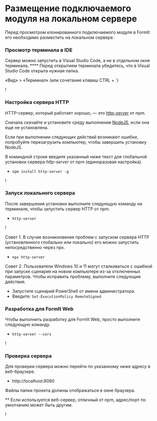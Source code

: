 # Размещение подключаемого модуля на локальном сервере

Перед просмотром клонированного подключаемого модуля в FormIt его необходимо разместить на локальном сервере.

### **Просмотр терминала в IDE**

Сервер можно запустить в Visual Studio Code, а не в отдельном окне терминала. **** Перед открытием терминала убедитесь, что в Visual Studio Code открыта нужная папка.

«Вид» > «Терминал» (или сочетание клавиш CTRL + \`)

\![](<../../../.gitbook/assets/image (11) (1).png>)

### Настройка сервера HTTP

HTTP-сервер, который работает хорошо, — это [http-server](https://www.npmjs.com/package/http-server) от npm.

Сначала скачайте и установите среду выполнения [NodeJS](https://nodejs.org/en/), если она еще не установлена.

Если при выполнении следующих действий возникают ошибки, попробуйте перезагрузить компьютер, чтобы завершить установку NodeJS.

В командной строке введите указанный ниже текст для глобальной установки сервера _http-server_ от npm (единоразовая настройка).

* `npm install http-server -g`

\![](<../../../.gitbook/assets/image (47).png>)

### Запуск локального сервера

После завершения установки выполните следующую команду на терминале, чтобы запустить сервер HTTP от npm.

* `http-server`

\![](<../../../.gitbook/assets/image (84).png>)

Совет 1\. В случае возникновения проблем с запуском сервера HTTP (установленного глобально или локально) его можно запустить непосредственно через npx.

* `npx http-server`

Совет 2\. Пользователи Windows 10 и 11 могут сталкиваться с ошибкой при запуске сценария на новом компьютере из-за отключенных параметров. Чтобы исправить проблему, выполните следующие действия.

* Запустите сценарий PowerShell от имени администратора.
* Введите: `Set-ExecutionPolicy RemoteSigned`

### Разработка для FormIt Web

Чтобы выполнить разработку для FormIt Web, просто выполните следующую команду.

* `http-server --cors`

\![](<../../../.gitbook/assets/image (10) (1).png>)

### Проверка сервера

Для проверки сервера можно перейти по указанному ниже адресу в веб-браузере.

* http://localhost:8080

Файлы папки проекта должны отображаться в окне браузера.

** Если используется веб-сервер, отличный от npm, адрес/порт по умолчанию может быть другим.

\![](<../../../.gitbook/assets/image (41).png>)
